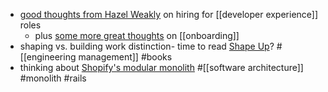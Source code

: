 - [good thoughts from Hazel Weakly](https://hazelweakly.me/blog/so-you-want-to-hire-for-developer-tooling/) on hiring for [[developer experience]] roles
	- plus [some more great thoughts](https://hazelweakly.me/blog/the-power-of-being-new--a-proven-recipe-for-high-impact/) on [[onboarding]]
- shaping vs. building work distinction- time to read [Shape Up](https://basecamp.com/shapeup)? #[[engineering management]] #books
- thinking about [Shopify's modular monolith](https://shopify.engineering/deconstructing-monolith-designing-software-maximizes-developer-productivity) #[[software architecture]] #monolith #rails